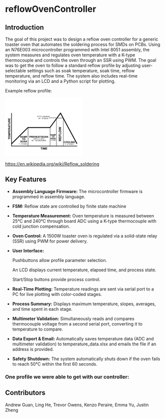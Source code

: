 # reflowOvenController

## Introduction

The goal of this project was to design a reflow oven controller for a generic toaster oven that automates the soldering process for SMDs on PCBs. Using an N76E003 microcontroller programmed with Intel 8051 assembly, the system measures and regulates oven temperature with a K-type thermocouple and controls the oven through an SSR using PWM. The goal was to get the oven to follow a standard reflow profile by adjusting user-selectable settings such as soak temperature, soak time, reflow temperature, and reflow time. The system also includes real-time monitoring via an LCD and a Python script for plotting.

Example reflow profile:

<img src="./pictures/RSS_Components_of_a_Profile1.svg.jpg" width="50%">

https://en.wikipedia.org/wiki/Reflow_soldering

## Key Features

- **Assembly Language Firmware:** The microcontroller firmware is programmed in assembly language.

- **FSM:** Reflow state are controlled by finite state machine

- **Temperature Measurement:** Oven temperature is measured between 25°C and 240°C through board ADC using a K-type thermocouple with cold junction compensation.

- **Oven Control:** A 1500W toaster oven is regulated via a solid-state relay (SSR) using PWM for power delivery.

- **User Interface:**

    Pushbuttons allow profile parameter selection.

    An LCD displays current temperature, elapsed time, and process state.

    Start/Stop buttons provide process control.

- **Real-Time Plotting:** Temperature readings are sent via serial port to a PC for live plotting with color-coded stages.

- **Process Summary:** Displays maximum temperature, slopes, averages, and time spent in each stage.

- **Multimeter Validation:** Simultaneously reads and compares thermocouple voltage from a second serial port, converting it to temperature to compare.

- **Data Export & Email:** Automatically saves temperature data (ADC and multimeter validation) to temperature_data.xlsx and emails the file if an address is provided.

- **Safety Shutdown:** The system automatically shuts down if the oven fails to reach 50°C within the first 60 seconds.

### One profile we were able to get with our controller:

## Contributors
Andrew Guan, Ling He, Trevor Owens, Kenzo Peraire, Emma Yu, Justin Zheng
